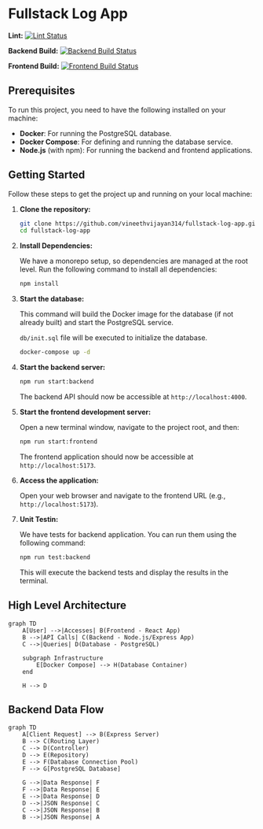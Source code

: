 # Fullstack Log App

**Lint:** [![Lint Status](https://github.com/vineethvijayan314/fullstack-log-app/actions/workflows/ci.yml/badge.svg?branch=main&event=push&status=success&job=lint)](https://github.com/vineethvijayan314/fullstack-log-app/actions/workflows/ci.yml)

**Backend Build:** [![Backend Build Status](https://github.com/vineethvijayan314/fullstack-log-app/actions/workflows/ci.yml/badge.svg?branch=main&event=push&status=success&job=build_backend)](https://github.com/vineethvijayan314/fullstack-log-app/actions/workflows/ci.yml)

**Frontend Build:** [![Frontend Build Status](https://github.com/vineethvijayan314/fullstack-log-app/actions/workflows/ci.yml/badge.svg?branch=main&event=push&status=success&job=build_frontend)](https://github.com/vineethvijayan314/fullstack-log-app/actions/workflows/ci.yml)


## Prerequisites

To run this project, you need to have the following installed on your machine:

*   **Docker**: For running the PostgreSQL database.
*   **Docker Compose**: For defining and running the database service.
*   **Node.js** (with npm): For running the backend and frontend applications.

## Getting Started

Follow these steps to get the project up and running on your local machine:

1.  **Clone the repository:**

    ```bash
    git clone https://github.com/vineethvijayan314/fullstack-log-app.git
    cd fullstack-log-app
    ```

2.  **Install Dependencies:**

    We have a monorepo setup, so dependencies are managed at the root level. Run the following command to install all dependencies:

    ```bash
    npm install
    ```

3.  **Start the database:**

    This command will build the Docker image for the database (if not already built) and start the PostgreSQL service.

    `db/init.sql` file will be executed to initialize the database.

    ```bash
    docker-compose up -d
    ```

4.  **Start the backend server:**

    ```bash
    npm run start:backend
    ```

    The backend API should now be accessible at `http://localhost:4000`.

5.  **Start the frontend development server:**

    Open a new terminal window, navigate to the project root, and then:

    ```bash
    npm run start:frontend
    ```

    The frontend application should now be accessible at `http://localhost:5173`.

6.  **Access the application:**

    Open your web browser and navigate to the frontend URL (e.g., `http://localhost:5173`).

7.  **Unit Testin:**

    We have tests for backend application. You can run them using the following command:

    ```bash
    npm run test:backend
    ```

    This will execute the backend tests and display the results in the terminal.


## High Level Architecture

```mermaid
graph TD
    A[User] -->|Accesses| B(Frontend - React App)
    B -->|API Calls| C(Backend - Node.js/Express App)
    C -->|Queries| D(Database - PostgreSQL)

    subgraph Infrastructure
        E[Docker Compose] --> H(Database Container)
    end

    H --> D
```

## Backend Data Flow

```mermaid
graph TD
    A[Client Request] --> B(Express Server)
    B --> C(Routing Layer)
    C --> D(Controller)
    D --> E(Repository)
    E --> F(Database Connection Pool)
    F --> G[PostgreSQL Database]

    G -->|Data Response| F
    F -->|Data Response| E
    E -->|Data Response| D
    D -->|JSON Response| C
    C -->|JSON Response| B
    B -->|JSON Response| A
```
